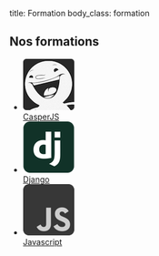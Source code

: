 title: Formation
body_class: formation

## Nos formations

<ul class="formations-list">
    <li>
        <a href="/formation/casperjs/">
            <img src="/static/images/casperjs-logo-squared-rounded.png"><br>CasperJS</a>
    </li>
    <li>
        <a href="/formation/django/">
            <img src="/static/images/django-logo.png"><br>Django</a>
    </li>
    <li>
        <a href="/formation/javascript/">
            <img src="/static/images/javascript-logo.png"><br>Javascript</a>
    </li>
</ul>
